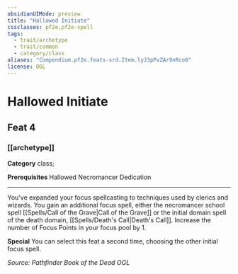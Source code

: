 ```yaml
---
obsidianUIMode: preview
title: "Hallowed Initiate"
cssclasses: pf2e,pf2e-spell
tags:
  - trait/archetype
  - trait/common
  - category/class
aliases: "Compendium.pf2e.feats-srd.Item.lyJ3pPvZAr9nRco6"
license: OGL
---
```

# Hallowed Initiate
## Feat 4
### [[archetype]]

**Category** class; 



**Prerequisites** Hallowed Necromancer Dedication
* * *
You've expanded your focus spellcasting to techniques used by clerics and wizards. You gain an additional focus spell, either the necromancer school spell [[Spells/Call of the Grave|Call of the Grave]] or the initial domain spell of the death domain, [[Spells/Death's Call|Death's Call]]. Increase the number of Focus Points in your focus pool by 1.

**Special** You can select this feat a second time, choosing the other initial focus spell.

*Source: Pathfinder Book of the Dead*
*OGL*
